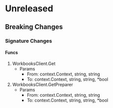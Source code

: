 # Unreleased

## Breaking Changes

### Signature Changes

#### Funcs

1. WorkbooksClient.Get
	- Params
		- From: context.Context, string, string
		- To: context.Context, string, string, *bool
1. WorkbooksClient.GetPreparer
	- Params
		- From: context.Context, string, string
		- To: context.Context, string, string, *bool
